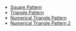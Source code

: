 - [Square Pattern](/Pattern/square.cpp)
- [Triangle Pattern](/Pattern/triangle.cpp)
- [Numerical Triangle Pattern](/Pattern/numericaltriangle.cpp)
- [Numerical Triangle Pattern 2](/Pattern/numericaltriangle2.cpp)